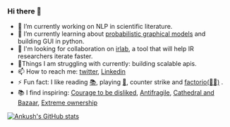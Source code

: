 ### Hi there 👋

<!--
**Ankush-Chander/Ankush-Chander** is a ✨ _special_ ✨ repository because its `README.md` (this file) appears on your GitHub profile.
Here are some ideas to get you started:
-->
- 🔭 I’m currently working on NLP in scientific literature.
- 🌱 I’m currently learning about [probabilistic graphical models](https://github.com/Ankush-Chander/probabilistic-graphical-models-examples) and building GUI in python.
- 🤝 I'm looking for collaboration on [irlab](https://github.com/Ankush-Chander/irlab), a tool that will help IR researchers iterate faster.
- 🧗Things I am struggling with currently: building scalable apis.   
- 📫 How to reach me: [twitter](https://twitter.com/AnkushChander), [Linkedin](https://www.linkedin.com/in/ankush-chander-8248a876)
- ⚡ Fun fact: I like reading [📚](https://www.goodreads.com/user/show/33775209-ankush-chander), playing [🏀](https://thestudentathletepodcast24.medium.com/the-ankush-chander-experience-532bedab4ef5), counter strike and  [factorio(🧑‍🏭)](https://factorio.com) .
- 📚 I find inspiring: [Courage to be disliked](https://www.goodreads.com/book/show/43306206-the-courage-to-be-disliked), [Antifragile](https://www.goodreads.com/book/show/13530973-antifragile), [Cathedral and Bazaar](https://www.goodreads.com/book/show/134825.The_Cathedral_the_Bazaar), [Extreme ownership](https://www.goodreads.com/book/show/23848190-extreme-ownership)

[![Ankush's GitHub stats](https://github-readme-stats.vercel.app/api?username=Ankush-Chander&count_private=true)](https://github.com/anuraghazra/github-readme-stats)
